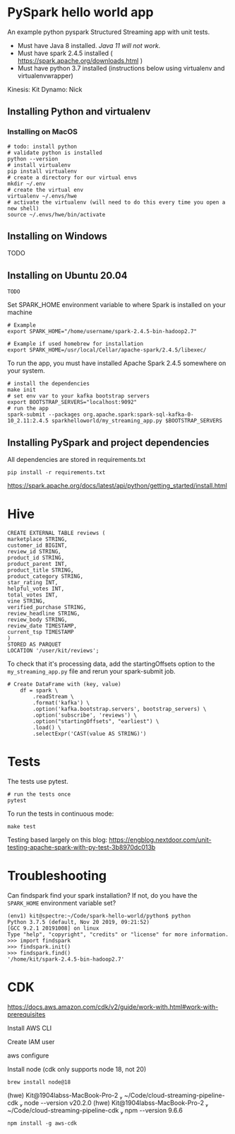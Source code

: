 # PySpark hello world app

An example python pyspark Structured Streaming app with unit tests.

- Must have Java 8 installed. *Java 11 will not work*.
- Must have spark 2.4.5 installed ( https://spark.apache.org/downloads.html )
- Must have python 3.7 installed (instructions below using virtualenv and virtualenvwrapper)

Kinesis: Kit
Dynamo: Nick


## Installing Python and virtualenv

### Installing on MacOS
```
# todo: install python
# validate python is installed
python --version
# install virtualenv
pip install virtualenv
# create a directory for our virtual envs
mkdir ~/.env
# create the virtual env
virtualenv ~/.envs/hwe
# activate the virtualenv (will need to do this every time you open a new shell)
source ~/.envs/hwe/bin/activate
```

## Installing on Windows

TODO

## Installing on Ubuntu 20.04
```
TODO
```

Set SPARK_HOME environment variable to where Spark is installed on your machine

```
# Example
export SPARK_HOME="/home/username/spark-2.4.5-bin-hadoop2.7"

# Example if used homebrew for installation
export SPARK_HOME=/usr/local/Cellar/apache-spark/2.4.5/libexec/
```

To run the app, you must have installed Apache Spark 2.4.5 somewhere on your system.
```
# install the dependencies
make init
# set env var to your kafka bootstrap servers
export BOOTSTRAP_SERVERS="localhost:9092"
# run the app 
spark-submit --packages org.apache.spark:spark-sql-kafka-0-10_2.11:2.4.5 sparkhelloworld/my_streaming_app.py $BOOTSTRAP_SERVERS
```


## Installing PySpark and project dependencies

All dependencies are stored in requirements.txt
```
pip install -r requirements.txt
```


https://spark.apache.org/docs/latest/api/python/getting_started/install.html















# Hive

```
CREATE EXTERNAL TABLE reviews (
marketplace STRING,
customer_id BIGINT,
review_id STRING,
product_id STRING,
product_parent INT,
product_title STRING,
product_category STRING,
star_rating INT,
helpful_votes INT,
total_votes INT,
vine STRING,
verified_purchase STRING,
review_headline STRING,
review_body STRING,
review_date TIMESTAMP,
current_tsp TIMESTAMP
)
STORED AS PARQUET
LOCATION '/user/kit/reviews';
```

To check that it's processing data, add the startingOffsets option to the `my_streaming_app.py` file and rerun your spark-submit job.
```
# Create DataFrame with (key, value)
    df = spark \
        .readStream \
        .format('kafka') \
        .option('kafka.bootstrap.servers', bootstrap_servers) \
        .option('subscribe', 'reviews') \
        .option("startingOffsets", "earliest") \
        .load() \
        .selectExpr('CAST(value AS STRING)')
```

# Tests

The tests use pytest.

```
# run the tests once
pytest
```

To run the tests in continuous mode:
```
make test
```

Testing based largely on this blog:
https://engblog.nextdoor.com/unit-testing-apache-spark-with-py-test-3b8970dc013b

# Troubleshooting

Can findspark find your spark installation? If not, do you have the `SPARK_HOME` environment variable set?

```
(env1) kit@spectre:~/Code/spark-hello-world/python$ python
Python 3.7.5 (default, Nov 20 2019, 09:21:52) 
[GCC 9.2.1 20191008] on linux
Type "help", "copyright", "credits" or "license" for more information.
>>> import findspark
>>> findspark.init()
>>> findspark.find()
'/home/kit/spark-2.4.5-bin-hadoop2.7'
```




# CDK


https://docs.aws.amazon.com/cdk/v2/guide/work-with.html#work-with-prerequisites

Install AWS CLI

Create IAM user

aws configure

Install node (cdk only supports node 18, not 20)
```
brew install node@18
```

(hwe)  Kit@1904labss-MacBook-Pro-2  ~/Code/cloud-streaming-pipeline-cdk  node --version
v20.2.0
(hwe)  Kit@1904labss-MacBook-Pro-2  ~/Code/cloud-streaming-pipeline-cdk  npm --version
9.6.6

```
npm install -g aws-cdk
```